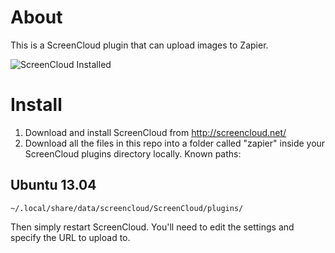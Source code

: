 # About

This is a ScreenCloud plugin that can upload images to Zapier.

![ScreenCloud Installed](http://i.imgur.com/thAg857.png)

# Install

1. Download and install ScreenCloud from http://screencloud.net/
2. Download all the files in this repo into a folder called "zapier" inside your ScreenCloud plugins directory locally. Known paths:

## Ubuntu 13.04
`~/.local/share/data/screencloud/ScreenCloud/plugins/`

Then simply restart ScreenCloud. You'll need to edit the settings and specify the URL to upload to.

